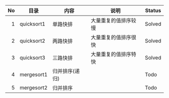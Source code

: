 |   No | 目录       | 内容           | 说明                 | Status |
| ---: | ---------- | -------------- | -------------------- | ------ |
|    1 | quicksort1 | 单路快排       | 大量重复的值排序较慢 | Solved |
|    2 | quicksort2 | 两路快排       | 大量重复的值排序很快 | Solved |
|    3 | quicksort3 | 三路快排       | 大量重复的值排序特快 | Solved |
|    4 | mergesort1 | 归并排序(递归) |                      | Todo   |
|    5 | mergesort2 | 归并排序       |                      | Todo   |
